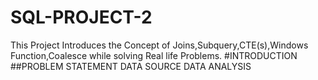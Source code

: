 # SQL-PROJECT-2
This Project Introduces the Concept of Joins,Subquery,CTE(s),Windows Function,Coalesce while solving Real life Problems.
#INTRODUCTION
##PROBLEM STATEMENT
DATA SOURCE
DATA ANALYSIS
